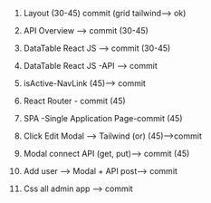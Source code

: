 1. Layout (30-45) commit (grid tailwind--> ok)

2. API Overview --> commit (30-45)

3. DataTable React JS --> commit (30-45)

4. DataTable React JS -API --> commit 

5. isActive-NavLink (45)--> commit

6. React Router - commit (45)

7. SPA -Single Application Page-commit (45)

8. Click Edit Modal --> Tailwind (or) (45)-->commit

9. Modal connect API (get, put)--> commit (45)

10. Add user --> Modal + API post--> commit

11. Css all admin app --> commit